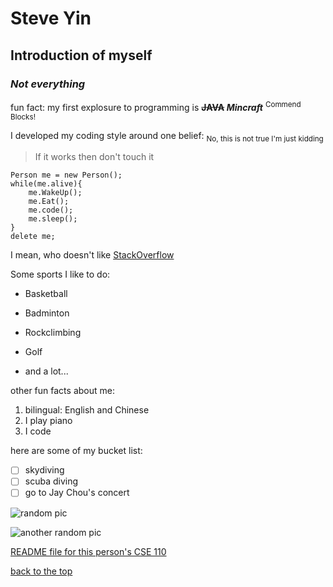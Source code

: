# **Steve Yin**

## **Introduction of myself**

### ***Not everything***

fun fact: my first explosure to programming is **~~JAVA~~ _Mincraft_** <sup>Commend Blocks!</sup>

I developed my coding style around one belief: <sub>No, this is not true I'm just kidding</sub>
>If it works then don't touch it


```
Person me = new Person();
while(me.alive){
    me.WakeUp();
    me.Eat();
    me.code();
    me.sleep();
}
delete me;
```

I mean, who doesn't like [StackOverflow](https://stackoverflow.com/) 

Some sports I like to do: 
- Basketball
+ Badminton
* Rockclimbing
- Golf
+ and a lot...

other fun facts about me: 
1. bilingual: English and Chinese
2. I play piano
3. I code

here are some of my bucket list: 
- [ ] skydiving
- [ ] scuba diving
- [ ] go to Jay Chou's concert

![random pic](https://scontent-sjc3-1.xx.fbcdn.net/v/t1.6435-9/180978949_314228950059549_1005358403722529104_n.jpg?_nc_cat=105&ccb=1-7&_nc_sid=09cbfe&_nc_ohc=4XYgREDlrFAAX9a3xcr&_nc_ht=scontent-sjc3-1.xx&oh=00_AfDQdoz3zFqY1CUik2cSlqZMaLT9J-VdMY58d5ESEAXnXw&oe=6455388E)

![another random pic](https://scontent-sjc3-1.xx.fbcdn.net/v/t39.30808-6/265979670_213475760940655_6707997670240492532_n.jpg?_nc_cat=101&ccb=1-7&_nc_sid=e3f864&_nc_ohc=rkcyxJGKiZkAX-xDoRv&_nc_ht=scontent-sjc3-1.xx&oh=00_AfDjgiyh2UxDKe-toIP5-EzxdpYd7QnCx2phLzAFrF7GvQ&oe=6431E936)


[README file for this person's CSE 110](README.md)

[back to the top](#steve-yin)